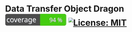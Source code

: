 # Data Transfer Object Dragon [![Test Coverage](https://raw.githubusercontent.com/MatthewCrankshaw/DtoDragon/master/badge-coverage.svg)](https://packagist.org/packages/matthewcrankshaw/dto-dragon) [![License: MIT](https://img.shields.io/badge/License-MIT-yellow.svg)](https://opensource.org/licenses/MIT)
